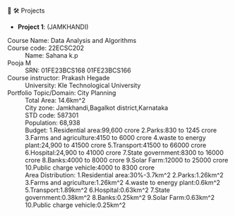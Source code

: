 👋
 🛠️ Projects
- **Project 1**: (JAMKHANDI)

<dl>
<dt>Course Name:
  Data Analysis and Algorithms</dt>

<dt>Course code:
  22ECSC202</dt>
<dd>Name:
  Sahana k.p</dd>
  Pooja M</dd>
<dd>SRN:
  01FE23BCS168
  01FE23BCS166</dd>
<dt>Course instructor:
  Prakash Hegade</dt>
<dd>University:
  Kle Technological University</dd>
<dt>Portfolio Topic/Domain:
City Planning</dt>

<dd>Total Area:
     14.6km^2</dd>
<dd>City zone:
     Jamkhandi,Bagalkot district,Karnataka</dd>
<dd>STD code:
     587301</dd>
     <dd>Population:
     68,938</dd>
     <dd>Budget:
     1.Residential area:99,600 crore
     2.Parks:830 to 1245 crore
     3.Farms and agriculture:4150 to 6000 crore
     4.waste to energy plant:24,900 to 41500 crore
     5.Transport:41500 to 66000 crore
     6.Hospital:24,900 to 41000 crore
     7.State government:8300 to 16000 crore
     8.Banks:4000 to 8000 crore
     9.Solar Farm:12000 to 25000 crore
     10.Public charge vehicle:4000 to 8300 crore</dd>
<dd>Area Distribution:
     1.Residential area:30%-3.7km^2
     2.Parks:1.26km^2
     3.Farms and agriculture:1.26km^2
     4.waste to energy plant:0.6km^2
     5.Transport:1.89km^2
     6.Hospital:0.63km^2
     7.State government:0.38km^2
     8.Banks:0.25km^2
     9.Solar Farm:0.63km^2
     10.Public charge vehicle:0.25km^2 </dd>
